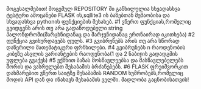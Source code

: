 მოგესალმებით! მოცემულ REPOSITORY ში განხილულია სხვადასხვა ტესტური ამოცანები FLASK ის,sqllite3 ის ბაზებთან მუშაობისა და სხვადასხვა pythonის ფუნქციების შესახებ.
#1 ვწერთ ფუნქციას,რომელიც გვიდგენს არის თუ არა გადაწოდებული string პალონდრომი(მარცხნიდანაც და მარჯვნიდანაც ერთნაირად იკითხება)
#2 ფუნქცია გვიხურდავებს ფულს.
#3 გვიბრუნებს არის თუ არა სწორად დაწერილი მათემატიკური ფრჩხილები.
#4 გვიბრუნებს n რაოდენობის კიბეზე ასვლის ვარიანტების რაოდენობა(1 და 2 ნაბიჯის გადადგმის უფლება გვაქვს)
#5 ვქმნით ბაზას მოსწავლეებსა და მასწავლებელებს შორის და ვასრულებთ შესაბამის ბრძანებებს.
#6 FLASK ფრეიმვორკით დახმარებით ვწერთ საიტზე შესაბამის RANDOM ხუმრობებს,რომელიც მოდის API დან და ინახავს შესაბამის ველში.
მადლობა გაცნობისათვის!
